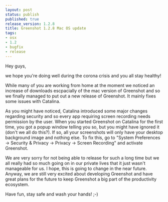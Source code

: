 ```yaml
---
layout: post
status: publish
published: true
release_version: 1.2.8
title: Greenshot 1.2.8 Mac OS update
tags:
- osx
- 1.2
- bugfix
- release
---
```

Hey guys,

we hope you're doing well during the corona crisis and you all stay healthy!

While many of you are working from home at the moment we noticed an increase of downloads escpacially of the mac version of Greenshot and so we finally managed to put out a new release of Greenshot. It mainly fixes some issues with Catalina.

As you might have noticed, Catalina introduced some major changes regarding security and so every app requiring screen recording needs permission by the user. When you started Greenshot on Catalina for the first time, you got a popup window telling you so, but you might have ignored it (don't we all do this?). If so, all your screenshots will only have your desktop background image and nothing else. To fix this, go to "System Preferences -> Security & Privacy -> Privacy -> Screen Recording" and activate Greenshot.

We are very sorry for not being able to release for such a long time but we all really had so much going on in our private lives that it just wasn't manageable for us. I hope, this is going to change in the near future. Anyway, we are still very excited about developing Greenshot and have great plans for the future to keep Greenshot a big part of the productivity ecosystem.

Have fun, stay safe and wash your hands! ;-)